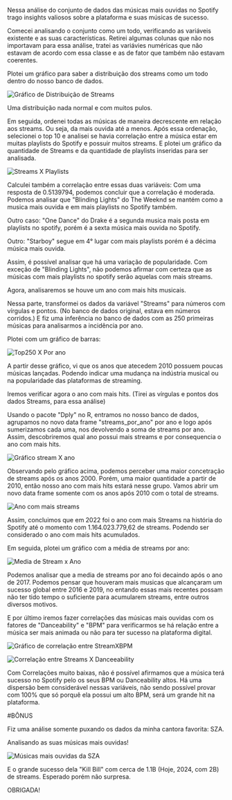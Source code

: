 Nessa análise do conjunto de dados das músicas mais ouvidas no Spotify trago insights valiosos sobre a plataforma e suas músicas de sucesso.


Comecei analisando o conjunto como um todo, verificando as variáveis existente e as suas características.
Retirei algumas colunas que não nos importavam para essa análise, tratei as variávies numéricas que não estavam de acordo com essa classe e as de fator que também não estavam coerentes. 

Plotei um gráfico para saber a distribuição dos streams como um todo dentro do nosso banco de dados. 

![Gráfico de Distribuição de Streams](https://github.com/user-attachments/assets/652f0631-2455-4c9b-b967-96541bcc084e)

Uma distribuição nada normal e com muitos pulos. 

Em seguida, ordenei todas as músicas de maneira decrescente em relação aos streams. Ou seja, da mais ouvida até a menos. 
Após essa ordenação, selecionei o top 10 e analisei se havia correlação entre a música estar em muitas playlists do Spotify e possuir muitos streams. 
E plotei um gráfico da quantidade de Streams e da quantidade de playlists inseridas para ser analisada.

![Streams X Playlists](https://github.com/user-attachments/assets/c4b2feec-ddf7-47d1-9592-56547a69702b)

Calculei também a correlação entre essas duas variáveis:
Com uma resposta de 0.5139794, podemos concluir que a correlação é moderada.
Podemos analisar que "Blinding Lights" do The Weeknd se mantém como a musica mais ouvida e em mais playlists no Spotify também.

Outro caso: "One Dance" do Drake é a segunda musica mais posta em playlists no spotify, porém é a sexta música mais ouvida no Spotify.

Outro: "Starboy" segue em 4° lugar com mais playlists porém é a décima música mais ouvida.

Assim, é possível analisar que há uma variação de popularidade. 
Com exceção de "Blinding Lights", não podemos afirmar com certeza que as
músicas com mais playlists no spotify serão aquelas com mais streams.


Agora, analisaremos se houve um ano com mais hits musicais. 

Nessa parte, transformei os dados da variável "Streams" para números com vírgulas e pontos. (No banco de dados original, estava em números corridos.)
E fiz uma inferência no banco de dados com as 250 primeiras músicas para analisarmos a incidência por ano. 

Plotei com um gráfico de barras: 

![Top250 X Por ano](https://github.com/user-attachments/assets/421f5af7-7ce0-4e59-91cf-c89e5e3f23a8)

A partir desse gráfico, vi que os anos que atecedem 2010 possuem poucas músicas lançadas.
Podendo indicar uma mudança na indústria musical ou na popularidade das plataformas de streaming.

Iremos verificar agora o ano com mais hits.
(Tirei as vírgulas e pontos dos dados Streams, para essa análise)

Usando o pacote "Dply" no R, entramos no nosso banco de dados, agrupamos no novo data frame "streams_por_ano" por ano e logo após sumerizamos cada uma, nos devolvendo a soma de streams por ano.
Assim, descobriremos qual ano possui mais streams e por consequencia o ano com mais hits. 

![Gráfico stream X ano](https://github.com/user-attachments/assets/0c0b4574-9aa3-49e5-a3cb-fb07ff777029)

Observando pelo gráfico acima, podemos perceber uma maior concetração de streams após os anos 2000.
Porém, uma maior quantidade a partir de 2010, então nosso ano com mais hits estará nesse grupo.
Vamos abrir um novo data frame somente com os anos após 2010 com o total de streams. 

![Ano com mais streams](https://github.com/user-attachments/assets/3f63fe76-e685-4ea4-80e7-1705ac85927d)

Assim, concluimos que em 2022 foi o ano com mais Streams na história do Spotify até o momento com 1.164.023.779,62 de streams. 
Podendo ser considerado o ano com mais hits acumulados.

Em seguida, plotei um gráfico com a média de streams por ano:

![Media de Stream  x  Ano](https://github.com/user-attachments/assets/d397cdc6-a0ad-47ac-84aa-7755dd985e6b)

Podemos analisar que a media de streams por ano foi decaindo após o ano de 2017. Podemos pensar que houveram mais musicas que alcançaram um sucesso global entre 2016 e 2019, no entando essas mais recentes possam não ter tido tempo o suficiente para acumularem streams, entre outros diversos motivos.


E por último iremos fazer correlações das músicas mais ouvidas com os fatores de "Danceability" e "BPM" para verificarmos se há relação entre a música ser mais animada ou não para ter sucesso na plataforma digital. 

![Gráfico de correlação entre StreamXBPM](https://github.com/user-attachments/assets/3e0eb61c-a8d4-4bdc-a3b9-60970773529c)

![Correlação entre Streams X Danceeability](https://github.com/user-attachments/assets/c4b54985-3f2d-4eba-abdb-1bef43ca581a)

Com Correlações muito baixas, não é possível afirmamos que a música terá sucesso no Spotify pelo os seus BPM ou Danceability altos.
Há uma dispersão bem considerável nessas variáveis, não sendo possível provar com 100% que só porquê ela possui um alto BPM, será um grande hit na plataforma. 



#BÔNUS

Fiz uma análise somente puxando os dados da minha cantora favorita: SZA.

Analisando as suas músicas mais ouvidas! 

![Músicas mais ouvidas da SZA](https://github.com/user-attachments/assets/0a93a211-d93d-4f9f-a45b-7ada8ca8c57e)

E o grande sucesso dela "Kill Bill" com cerca de 1.1B (Hoje, 2024, com 2B) de streams. Esperado porém não surpresa. 



OBRIGADA! 



